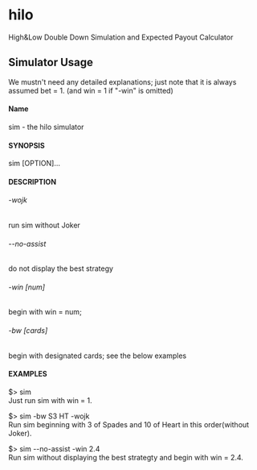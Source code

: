 # hilo
High&amp;Low Double Down Simulation and Expected Payout Calculator

## Simulator Usage
We mustn't need any detailed explanations; just note that it is always assumed bet = 1. (and win = 1 if "-win" is omitted)
#### Name
sim - the hilo simulator
#### SYNOPSIS
sim [OPTION]...
#### DESCRIPTION
###### -wojk
run sim without Joker
###### --no-assist
do not display the best strategy
###### -win [num]
begin with win = num;
###### -bw [cards]
begin with designated cards;
see the below examples

#### EXAMPLES
$> sim
<br>
Just run sim with win = 1.

$> sim -bw S3 HT -wojk
<br>
Run sim beginning with 3 of Spades and 10 of Heart
in this order(without Joker).

$> sim --no-assist -win 2.4
<br>
Run sim without displaying the best strategty and begin with win = 2.4.
